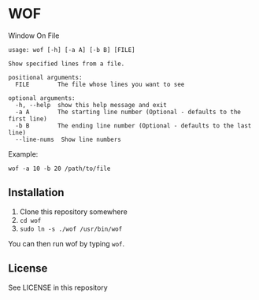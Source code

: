 WOF
===

Window On File

    usage: wof [-h] [-a A] [-b B] [FILE]

    Show specified lines from a file.

    positional arguments:
      FILE        The file whose lines you want to see

    optional arguments:
      -h, --help  show this help message and exit
      -a A        The starting line number (Optional - defaults to the first line)
      -b B        The ending line number (Optional - defaults to the last line)
      --line-nums  Show line numbers


Example:

    wof -a 10 -b 20 /path/to/file

## Installation

1. Clone this repository somewhere
2. `cd wof`
3. `sudo ln -s ./wof /usr/bin/wof`

You can then run wof by typing `wof`.

## License
See LICENSE in this repository
